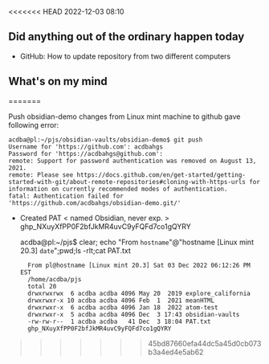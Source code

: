<<<<<<< HEAD
2022-12-03
08:10

## Did anything out of the ordinary happen today
- GitHub: How to update repository from two different computers 

## What's on my mind

=======

Push obsidian-demo changes from Linux mint machine to github gave following error:

	acdba@pl:~/pjs/obsidian-vaults/obsidian-demo$ git push
	Username for 'https://github.com': acdbahgs
	Password for 'https://acdbahgs@github.com': 
	remote: Support for password authentication was removed on August 13, 2021.
	remote: Please see https://docs.github.com/en/get-started/getting-started-with-git/about-remote-repositories#cloning-with-https-urls for information on currently recommended modes of authentication.
	fatal: Authentication failed for 'https://github.com/acdbahgs/obsidian-demo.git/'

- Created PAT < named Obsidian, never exp. >
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

	acdba@pl:~/pjs$ clear; echo  "From `hostname`"@"hostname [Linux mint 20.3] `date`";pwd;ls -rlt;cat PAT.txt

		From pl@hostname [Linux mint 20.3] Sat 03 Dec 2022 06:12:26 PM EST
		/home/acdba/pjs
		total 20
		drwxrwxrwx  6 acdba acdba 4096 May 20  2019 explore_california
		drwxrwxr-x 10 acdba acdba 4096 Feb  1  2021 meanHTML
		drwxrwxr-x  6 acdba acdba 4096 Jan 18  2022 atom-test
		drwxrwxr-x  5 acdba acdba 4096 Dec  3 17:43 obsidian-vaults
		-rw-rw-r--  1 acdba acdba   41 Dec  3 18:04 PAT.txt
		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
>>>>>>> 45bd87660efa44dc5a45d0cb073b3a4ed4e5ab62
